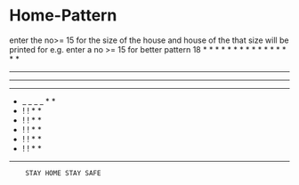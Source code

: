 # Home-Pattern
enter the no>= 15 for the size of the house and house of the that size will be printed
for e.g.
enter a no >= 15 for better pattern 18
        * * * * * * * * * * 
      *    *                *
    *        *                *
  *            *                *
* * * * * * * * * * * * * * * * * * 
*               *                 *
*    _ _ _ _    *                 *
*    !     !    *                 *
*    !     !    *                 *
*    !     !    *                 *
*    !     !    *                 *
*    !     !    *                 *
* * * * * * * * * * * * * * * * * * 
        STAY HOME STAY SAFE
